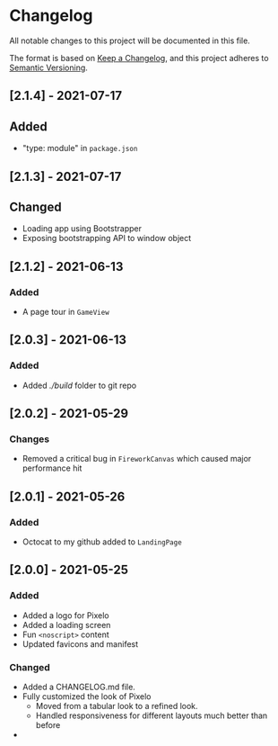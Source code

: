 # Changelog
All notable changes to this project will be documented in this file.

The format is based on [Keep a Changelog](https://keepachangelog.com/en/1.0.0/),
and this project adheres to [Semantic Versioning](https://semver.org/spec/v2.0.0.html).

## [2.1.4] - 2021-07-17
## Added
- "type: module" in `package.json`

## [2.1.3] - 2021-07-17
## Changed
- Loading app using Bootstrapper
- Exposing bootstrapping API to window object

## [2.1.2] - 2021-06-13
### Added
- A page tour in `GameView`
## [2.0.3] - 2021-06-13
### Added 
- Added *./build* folder to git repo
## [2.0.2] - 2021-05-29
### Changes
- Removed a critical bug in `FireworkCanvas` which caused major performance hit

## [2.0.1] - 2021-05-26
### Added 
- Octocat to my github added to `LandingPage`

## [2.0.0] - 2021-05-25
### Added
- Added a logo for Pixelo
- Added a loading screen
- Fun `<noscript>` content
- Updated favicons and manifest
### Changed
- Added a CHANGELOG.md file.
- Fully customized the look of Pixelo
  - Moved from a tabular look to a refined look.
  - Handled responsiveness for different layouts much better than before
- 